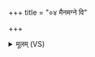 +++
title = "०४ मैनमग्ने वि"

+++
<details><summary>मूलम् (VS)</summary>

मैन॑मग्ने॒ विद॑हो॒ माभि॑ शूशुचो॒ मास्य॒ त्वचं॑ चिक्षिपो॒ मा शरी॑रम्। शृ॒तं य॒दा कर॑सिजातवे॒दोऽथे॑मेनं॒ प्र हि॑णुतात्पि॒तॄँरुप॑ ॥
</details>